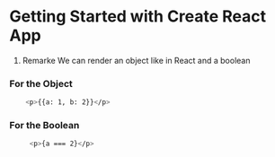 # Getting Started with Create React App

1. Remarke 
We can render an object like in React and a boolean

### For the Object
```bash
    <p>{{a: 1, b: 2}}</p>
```
### For the Boolean
```bash
     <p>{a === 2}</p>
```